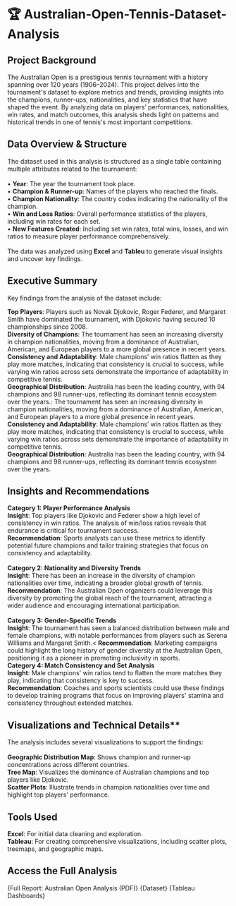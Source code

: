 # 🏆 Australian-Open-Tennis-Dataset-Analysis
## Project Background
The Australian Open is a prestigious tennis tournament with a history spanning over 120 years (1906–2024). This project delves into the tournament's dataset to explore metrics and trends, providing insights into the champions, runner-ups, nationalities, and key statistics that have shaped the event. By analyzing data on players’ performances, nationalities, win rates, and match outcomes, this analysis sheds light on patterns and historical trends in one of tennis's most important competitions.

## Data Overview & Structure
The dataset used in this analysis is structured as a single table containing multiple attributes related to the tournament: <br/>
<br/>
• **Year**: The year the tournament took place. <br/>
• **Champion & Runner-up**: Names of the players who reached the finals.<br/>
• **Champion Nationality**: The country codes indicating the nationality of the champion.<br/>
• **Win and Loss Ratios**: Overall performance statistics of the players, including win rates for each set.<br/>
• **New Features Created**: Including set win rates, total wins, losses, and win ratios to measure player performance comprehensively.<br/>
<br/>
The data was analyzed using **Excel** and **Tableu** to generate visual insights and uncover key findings.<br/>

## Executive Summary
Key findings from the analysis of the dataset include:<br/>

**Top Players**: Players such as Novak Djokovic, Roger Federer, and Margaret Smith have dominated the tournament, with Djokovic having secured 10 championships since 2008.<br/>
**Diversity of Champions**: The tournament has seen an increasing diversity in champion nationalities, moving from a dominance of Australian, American, and European players to a more global presence in recent years.
**Consistency and Adaptability**: Male champions’ win ratios flatten as they play more matches, indicating that consistency is crucial to success, while varying win ratios across sets demonstrate the importance of adaptability in competitive tennis.<br/>
**Geographical Distribution**: Australia has been the leading country, with 94 champions and 98 runner-ups, reflecting its dominant tennis ecosystem over the years.: The tournament has seen an increasing diversity in champion nationalities, moving from a dominance of Australian, American, and European players to a more global presence in recent years.<br/>
**Consistency and Adaptability**: Male champions’ win ratios flatten as they play more matches, indicating that consistency is crucial to success, while varying win ratios across sets demonstrate the importance of adaptability in competitive tennis.<br/>
**Geographical Distribution**: Australia has been the leading country, with 94 champions and 98 runner-ups, reflecting its dominant tennis ecosystem over the years.<br/>

## Insights and Recommendations

**Category 1: Player Performance Analysis**<br/>
**Insight**: Top players like Djokovic and Federer show a high level of consistency in win ratios. The analysis of win/loss ratios reveals that endurance is critical for tournament success.<br/>
**Recommendation**: Sports analysts can use these metrics to identify potential future champions and tailor training strategies that focus on consistency and adaptability.<br/>
<br/>
**Category 2: Nationality and Diversity Trends**<br/>
**Insight**: There has been an increase in the diversity of champion nationalities over time, indicating a broader global growth of tennis.<br/>
**Recommendation**: The Australian Open organizers could leverage this diversity by promoting the global reach of the tournament, attracting a wider audience and encouraging international participation.<br/>
<br/>
**Category 3: Gender-Specific Trends**<br/>
**Insight**: The tournament has seen a balanced distribution between male and female champions, with notable performances from players such as Serena Williams and Margaret Smith.<
**Recommendation**: Marketing campaigns could highlight the long history of gender diversity at the Australian Open, positioning it as a pioneer in promoting inclusivity in sports.<br/>
**Category 4: Match Consistency and Set Analysis**<br/>
**Insight**: Male champions' win ratios tend to flatten the more matches they play, indicating that consistency is key to success.<br/>
**Recommendation**: Coaches and sports scientists could use these findings to develop training programs that focus on improving players' stamina and consistency throughout extended matches.<br/>

## Visualizations and Technical Details**
The analysis includes several visualizations to support the findings:<br/>
<br/>
**Geographic Distribution Map**: Shows champion and runner-up concentrations across different countries.<br/>
**Tree Map**: Visualizes the dominance of Australian champions and top players like Djokovic.<br/>
**Scatter Plots**: Illustrate trends in champion nationalities over time and highlight top players' performance.<br/>

## Tools Used
**Excel**: For initial data cleaning and exploration.<br/>
**Tableau**: For creating comprehensive visualizations, including scatter plots, treemaps, and geographic maps.<br/>


## Access the Full Analysis
{Full Report: Australian Open Analysis (PDF)}
{Dataset}
{Tableau Dashboards}


